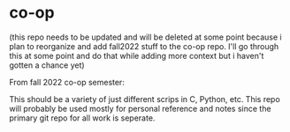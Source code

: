 # co-op

(this repo needs to be updated and will be deleted at some point because i plan to reorganize and add fall2022 stuff to the co-op repo.
I'll go through this at some point and do that while adding more context but i haven't gotten a chance yet)


From fall 2022 co-op semester:

This should be a variety of just different scrips in C, Python, etc.
This repo will probably be used mostly for personal reference and notes since the primary git repo for all work is seperate.






